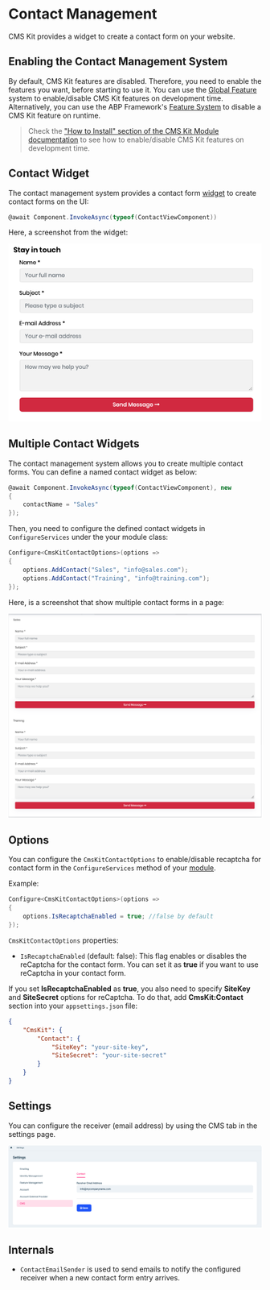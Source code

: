 # Contact Management

CMS Kit provides a widget to create a contact form on your website.

## Enabling the Contact Management System

By default, CMS Kit features are disabled. Therefore, you need to enable the features you want, before starting to use it. You can use the [Global Feature](https://docs.abp.io/en/abp/latest/Global-Features) system to enable/disable CMS Kit features on development time. Alternatively, you can use the ABP Framework's [Feature System](https://docs.abp.io/en/abp/latest/Features) to disable a CMS Kit feature on runtime.

> Check the ["How to Install" section of the CMS Kit Module documentation](index.md#how-to-install) to see how to enable/disable CMS Kit features on development time.

## Contact Widget

The contact management system provides a contact form [widget](https://docs.abp.io/en/abp/latest/UI/AspNetCore/Widgets) to create contact forms on the UI:

```csharp
@await Component.InvokeAsync(typeof(ContactViewComponent))
```

Here, a screenshot from the widget:

![contact-form](../../images/cmskit-module-contact-form.png)

## Multiple Contact Widgets

The contact management system allows you to create multiple contact forms. You can define a named contact widget as below:

```csharp
@await Component.InvokeAsync(typeof(ContactViewComponent), new
{
    contactName = "Sales"
});
```

Then, you need to configure the defined contact widgets in `ConfigureServices` under the your module class:

```csharp
Configure<CmsKitContactOptions>(options =>
{
    options.AddContact("Sales", "info@sales.com");
    options.AddContact("Training", "info@training.com");
});
```

Here, is a screenshot that show multiple contact forms in a page:

![multiple-contact-forms](../../images/cmskit-module-multiple-contact-forms.png)


## Options

You can configure the `CmsKitContactOptions` to enable/disable recaptcha for contact form in the `ConfigureServices` method of your [module](https://docs.abp.io/en/abp/latest/Module-Development-Basics).

Example:

```csharp
Configure<CmsKitContactOptions>(options =>
{
    options.IsRecaptchaEnabled = true; //false by default
});
```

`CmsKitContactOptions` properties:

* `IsRecaptchaEnabled` (default: false): This flag enables or disables the reCaptcha for the contact form. You can set it as **true** if you want to use reCaptcha in your contact form.

If you set **IsRecaptchaEnabled** as **true**, you also need to specify **SiteKey** and **SiteSecret** options for reCaptcha. To do that, add **CmsKit:Contact** section into your `appsettings.json` file:

```json
{
    "CmsKit": {
        "Contact": {
            "SiteKey": "your-site-key",
            "SiteSecret": "your-site-secret"
        }
    }
}
```

## Settings 

You can configure the receiver (email address) by using the CMS tab in the settings page. 

![contact-settings](../../images/cmskit-module-contact-settings.png)

## Internals

* `ContactEmailSender` is used to send emails to notify the configured receiver when a new contact form entry arrives.
